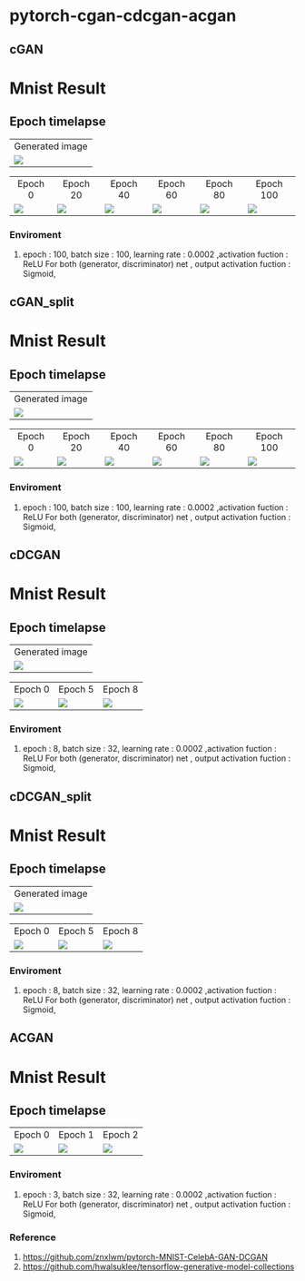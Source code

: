 pytorch-cgan-cdcgan-acgan
======================


cGAN
-----------------

# Mnist Result
## Epoch timelapse

<table align='center'>
<tr align='center'>
 <td> Generated image</td>
 </tr>
<tr>
 <td><img src = 'img/cgan_fixed/cgan_fixed.gif'> </td>
</tr>
</table>

<table align='center'>
<tr align='center'>
 <td> Epoch 0 </td>
<td> Epoch 20 </td>
<td> Epoch 40 </td>
<td> Epoch 60 </td>
<td> Epoch 80 </td>
<td> Epoch 100 </td>
 </tr>
<tr>
 <td><img src = 'img/cgan_fixed/mnist_gan_epoch0.png'> </td>
 <td><img src = 'img/cgan_fixed/mnist_gan_epoch20.png'></td>
 <td><img src = 'img/cgan_fixed/mnist_gan_epoch40.png'> </td>
 <td><img src = 'img/cgan_fixed/mnist_gan_epoch60.png'> </td>
 <td><img src = 'img/cgan_fixed/mnist_gan_epoch80.png'></td>
 <td><img src = 'img/cgan_fixed/mnist_gan_epoch99.png'> </td>
</tr>
</table>


### Enviroment
1. epoch : 100, batch size : 100, learning rate : 0.0002 ,activation fuction : ReLU For 
both (generator, discriminator) net , output activation fuction : Sigmoid,


cGAN_split
-----------------

# Mnist Result
## Epoch timelapse

<table align='center'>
<tr align='center'>
 <td> Generated image</td>
 </tr>
<tr>
 <td><img src = 'img/cgan_fixed_split/cgan_fixed_split.gif'> </td>
</tr>
</table>

<table align='center'>
<tr align='center'>
 <td> Epoch 0 </td>
<td> Epoch 20 </td>
<td> Epoch 40 </td>
<td> Epoch 60 </td>
<td> Epoch 80 </td>
<td> Epoch 100 </td>
 </tr>
<tr>
 <td><img src = 'img/cgan_fixed_split/mnist_gan_epoch0.png'> </td>
 <td><img src = 'img/cgan_fixed_split/mnist_gan_epoch20.png'></td>
 <td><img src = 'img/cgan_fixed_split/mnist_gan_epoch40.png'> </td>
 <td><img src = 'img/cgan_fixed_split/mnist_gan_epoch60.png'> </td>
 <td><img src = 'img/cgan_fixed_split/mnist_gan_epoch80.png'></td>
 <td><img src = 'img/cgan_fixed_split/mnist_gan_epoch99.png'> </td>
</tr>
</table>


### Enviroment
1. epoch : 100, batch size : 100, learning rate : 0.0002 ,activation fuction : ReLU For 
both (generator, discriminator) net , output activation fuction : Sigmoid,


cDCGAN
-----------------

# Mnist Result
## Epoch timelapse

<table align='center'>
<tr align='center'>
 <td> Generated image</td>
 </tr>
<tr>
 <td><img src = 'img/cdcgan_fixed/cdcgan_fixed.gif'> </td>
</tr>
</table>

<table align='center'>
<tr align='center'>
 <td> Epoch 0 </td>
<td> Epoch 5 </td>
<td> Epoch 8 </td>
 </tr>
<tr>
 <td><img src = 'img/cdcgan_fixed/dc_gan_figure_epoch0.png'> </td>
 <td><img src = 'img/cdcgan_fixed/dc_gan_figure_epoch5.png'></td>
 <td><img src = 'img/cdcgan_fixed/dc_gan_figure_epoch8.png'> </td>
</tr>
</table>


### Enviroment
1. epoch : 8, batch size : 32, learning rate : 0.0002 ,activation fuction : ReLU For 
both (generator, discriminator) net , output activation fuction : Sigmoid,


cDCGAN_split
-----------------

# Mnist Result
## Epoch timelapse

<table align='center'>
<tr align='center'>
 <td> Generated image</td>
 </tr>
<tr>
 <td><img src = 'img/cdcgan_fixed_split/cdcgan_fixed_split.gif'> </td>
</tr>
</table>

<table align='center'>
<tr align='center'>
 <td> Epoch 0 </td>
<td> Epoch 5 </td>
<td> Epoch 8 </td>
 </tr>
<tr>
 <td><img src = 'img/cdcgan_fixed_split/dc_gan_figure_epoch0.png'> </td>
 <td><img src = 'img/cdcgan_fixed_split/dc_gan_figure_epoch5.png'></td>
 <td><img src = 'img/cdcgan_fixed_split/dc_gan_figure_epoch8.png'> </td>
</tr>
</table>


### Enviroment
1. epoch : 8, batch size : 32, learning rate : 0.0002 ,activation fuction : ReLU For 
both (generator, discriminator) net , output activation fuction : Sigmoid,


ACGAN
-----------------

# Mnist Result
## Epoch timelapse


<table align='center'>
<tr align='center'>
 <td> Epoch 0 </td>
<td> Epoch 1 </td>
<td> Epoch 2 </td>
 </tr>
<tr>
 <td><img src = 'img/acgan_fixed/ac_gan_figure_epoch0.png'> </td>
 <td><img src = 'img/acgan_fixed/ac_gan_figure_epoch1.png'></td>
 <td><img src = 'img/acgan_fixed/ac_gan_figure_epoch2.png'> </td>
</tr>
</table>


### Enviroment
1. epoch : 3, batch size : 32, learning rate : 0.0002 ,activation fuction : ReLU For 
both (generator, discriminator) net , output activation fuction : Sigmoid,




### Reference

1. https://github.com/znxlwm/pytorch-MNIST-CelebA-GAN-DCGAN
2. https://github.com/hwalsuklee/tensorflow-generative-model-collections







